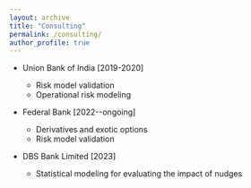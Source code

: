 ```yaml
---
layout: archive
title: "Consulting"
permalink: /consulting/
author_profile: true
---
```


- Union Bank of India [2019-2020]
  - Risk model validation
  - Operational risk modeling

- Federal Bank [2022--ongoing]
  - Derivatives and exotic options
  - Risk model validation

- DBS Bank Limited [2023]
  - Statistical modeling for evaluating the impact of nudges